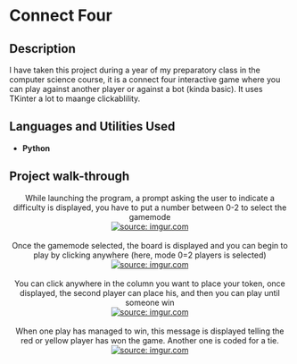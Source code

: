 <h1>Connect Four</h1>

<h2>Description</h2>
I have taken this project during a year of my preparatory class in the computer science course, it is a connect four interactive game where you can play against another player or against a bot (kinda basic). It uses TKinter a lot to maange clickablility.
<br />


<h2>Languages and Utilities Used</h2>

- <b>Python</b>


<h2>Project walk-through</h2>

<p align="center">
While launching the program, a prompt asking the user to indicate a difficulty is displayed, you have to put a number between 0-2 to select the gamemode<br/>
<a href="https://imgur.com/kBQDRoi"><img src="https://i.imgur.com/kBQDRoi.png" title="source: imgur.com" /></a>
<br />
<br />
Once the gamemode selected, the board is displayed and you can begin to play by clicking anywhere (here, mode 0=2 players is selected) <br/>
<a href="https://imgur.com/k0LrBQB"><img src="https://i.imgur.com/k0LrBQB.png" title="source: imgur.com" /></a>
<br />
<br />
You can click anywhere in the column you want to place your token, once displayed, the second player can place his, and then you can play until someone win<br/>
<a href="https://imgur.com/Yxq3A0K"><img src="https://i.imgur.com/Yxq3A0K.png" title="source: imgur.com" /></a>
<br />
<br />
When one play has managed to win, this message is displayed telling the red or yellow player has won the game. Another one is coded for a tie.<br/>
<a href="https://imgur.com/G9IZQY3"><img src="https://i.imgur.com/G9IZQY3.png" title="source: imgur.com" /></a>
<br />
<br />


